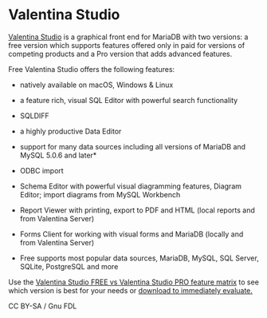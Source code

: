 
# Valentina Studio

[Valentina Studio](https://valentina-db.com/en/valentina-studio-overview) is a graphical front end for MariaDB with two versions: a free version which supports features offered only in paid for versions of competing products and a Pro version that adds advanced features.


Free Valentina Studio offers the following features:


* natively available on macOS, Windows & Linux
* a feature rich, visual SQL Editor with powerful search functionality
* SQLDIFF
* a highly productive Data Editor
* support for many data sources including all versions of MariaDB and MySQL 5.0.6 and later*
* ODBC import
* Schema Editor with powerful visual diagramming features, Diagram Editor; import diagrams from MySQL Workbench
* Report Viewer with printing, export to PDF and HTML (local reports and from Valentina Server)
* Forms Client for working with visual forms and MariaDB (locally and from Valentina Server)


* Free supports most popular data sources, MariaDB, MySQL, SQL Server, SQLite, PostgreSQL and more


Use the [Valentina Studio FREE vs Valentina Studio PRO feature matrix](https://valentina-db.com/en/compare-free-vs-pro) to see which version is best for your needs or [download to immediately evaluate.](https://valentina-db.com/en/all-downloads/current)


CC BY-SA / Gnu FDL

